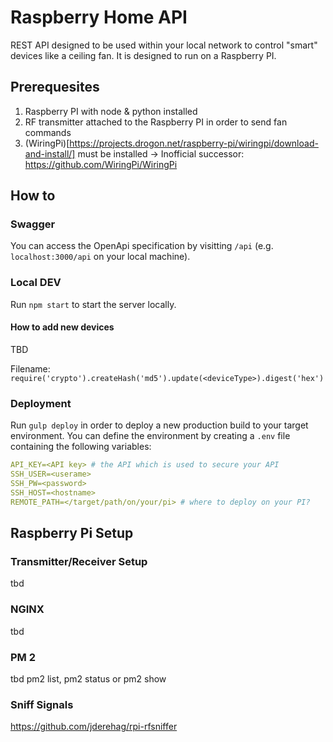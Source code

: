 # Raspberry Home API

REST API designed to be used within your local network to control "smart" devices like a ceiling fan. It is designed to run on a Raspberry PI.

## Prerequesites

1. Raspberry PI with node & python installed
2. RF transmitter attached to the Raspberry PI in order to send fan commands
3. (WiringPi)[https://projects.drogon.net/raspberry-pi/wiringpi/download-and-install/] must be installed
   -> Inofficial successor: https://github.com/WiringPi/WiringPi


## How to

### Swagger

You can access the OpenApi specification by visitting `/api` (e.g. `localhost:3000/api` on your local machine).

### Local DEV

Run `npm start` to start the server locally.

#### How to add new devices 

TBD

Filename:
`require('crypto').createHash('md5').update(<deviceType>).digest('hex')`

### Deployment

Run `gulp deploy` in order to deploy a new production build to your target environment. 
You can define the environment by creating a `.env` file containing the following variables:

```yaml
API_KEY=<API key> # the API which is used to secure your API 
SSH_USER=<userame> 
SSH_PW=<password>
SSH_HOST=<hostname>
REMOTE_PATH=</target/path/on/your/pi> # where to deploy on your PI?
```


## Raspberry Pi Setup

### Transmitter/Receiver Setup
tbd

### NGINX 
tbd

### PM 2

tbd
pm2 list, pm2 status or pm2 show

### Sniff Signals

https://github.com/jderehag/rpi-rfsniffer